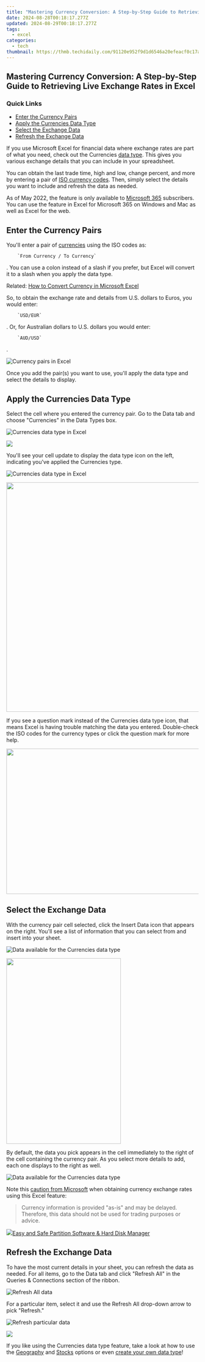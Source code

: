 ```yaml
---
title: "Mastering Currency Conversion: A Step-by-Step Guide to Retrieving Live Exchange Rates in Excel"
date: 2024-08-28T00:18:17.277Z
updated: 2024-08-29T00:18:17.277Z
tags:
  - excel
categories:
  - tech
thumbnail: https://thmb.techidaily.com/91120e952f9d1d6546a20efeacf0c17a6bf03fb188a99199abb6d7256d2ab1ac.jpg
---
```


## Mastering Currency Conversion: A Step-by-Step Guide to Retrieving Live Exchange Rates in Excel

### Quick Links

* [Enter the Currency Pairs](https://some-skills.techidaily.com/new-updating-your-skills-regularly/)
* [Apply the Currencies Data Type](https://android-transfer.techidaily.com/in-2024-how-to-migrate-android-data-from-infinix-note-30-5g-to-new-android-phone-drfone-by-drfone-transfer-from-android-transfer-from-android/)
* [Select the Exchange Data](https://facebook-video-share.techidaily.com/new-maximize-impact-crafting-a-standout-video-ending/)
* [Refresh the Exchange Data](https://some-techniques.techidaily.com/in-2024-infinite-rotation-video-anchors/)

 If you use Microsoft Excel for financial data where exchange rates are part of what you need, check out the Currencies [data type](https://desktop-recording.techidaily.com/updated-2024-approved-sign-up-process-for-using-google-meet/). This gives you various exchange details that you can include in your spreadsheet.

 You can obtain the last trade time, high and low, change percent, and more by entering a pair of [ISO currency codes](https://www.investopedia.com/terms/i/isocurrencycode.asp). Then, simply select the details you want to include and refresh the data as needed.

 As of May 2022, the feature is only available to [Microsoft 365](https://games-able.techidaily.com/ultimate-console-content-psplus-or-xbox-game-pass/) subscribers. You can use the feature in Excel for Microsoft 365 on Windows and Mac as well as Excel for the web.

##  Enter the Currency Pairs

 You'll enter a pair of [currencies](https://unlock-android.techidaily.com/in-2024-how-to-unlock-vivo-v30-phone-pattern-lock-without-factory-reset-by-drfone-android/) using the ISO codes as:

        `From Currency / To Currency`
    
 . You can use a colon instead of a slash if you prefer, but Excel will convert it to a slash when you apply the data type.

Related: [How to Convert Currency in Microsoft Excel](https://unlock-android.techidaily.com/in-2024-how-to-unlock-vivo-v30-phone-pattern-lock-without-factory-reset-by-drfone-android/) 

 So, to obtain the exchange rate and details from U.S. dollars to Euros, you would enter:

        `USD/EUR`
    
 . Or, for Australian dollars to U.S. dollars you would enter:

        `AUD/USD`
    
 .

![Currency pairs in Excel](https://static1.howtogeekimages.com/wordpress/wp-content/uploads/2022/05/CurrencyPairs-ExcelCurrencyExchange.png) 

 Once you add the pair(s) you want to use, you'll apply the data type and select the details to display.

##  Apply the Currencies Data Type

 Select the cell where you entered the currency pair. Go to the Data tab and choose "Currencies" in the Data Types box.

![Currencies data type in Excel](https://static1.howtogeekimages.com/wordpress/wp-content/uploads/2022/05/CurrenciesDataType-ExcelCurrencyExchange.png) 

<!-- affiliate ads begin -->
<a href="https://store.massmailsoftware.com/order/checkout.php?PRODS=1047974&QTY=1&AFFILIATE=108875&CART=1"><img src="https://secure.avangate.com/images/merchant/dc87c13749315c7217cdc4ac692e704c/banera_for_partners-04_%281%29.jpg" border="0"></a>
<!-- affiliate ads end -->
 You'll see your cell update to display the data type icon on the left, indicating you've applied the Currencies type.

![Currencies data type in Excel](https://static1.howtogeekimages.com/wordpress/wp-content/uploads/2022/05/CurrenciesDataType-ExcelCurrencyExchange.png) 

<!-- affiliate ads begin -->
<a href="https://appsumo.8odi.net/c/5597632/2068407/7443" target="_top" id="2068407"><img src="//a.impactradius-go.com/display-ad/7443-2068407" border="0" alt="" width="1200" height="600"/></a><img height="0" width="0" src="https://appsumo.8odi.net/i/5597632/2068407/7443" style="position:absolute;visibility:hidden;" border="0" />
<!-- affiliate ads end -->
 If you see a question mark instead of the Currencies data type icon, that means Excel is having trouble matching the data you entered. Double-check the ISO codes for the currency types or click the question mark for more help.

<!-- affiliate ads begin -->
<a href="https://twopages.pxf.io/c/5597632/2016067/18544" target="_top" id="2016067"><img src="//a.impactradius-go.com/display-ad/18544-2016067" border="0" alt="" width="1020" height="380"/></a><img height="0" width="0" src="https://imp.pxf.io/i/5597632/2016067/18544" style="position:absolute;visibility:hidden;" border="0" />
<!-- affiliate ads end -->
##  Select the Exchange Data

 With the currency pair cell selected, click the Insert Data icon that appears on the right. You'll see a list of information that you can select from and insert into your sheet.

![Data available for the Currencies data type](https://static1.howtogeekimages.com/wordpress/wp-content/uploads/2022/05/DataTypeDetails-ExcelCurrencyExchange.png) 

<!-- affiliate ads begin -->
<a href="https://zonlipartnershipprogram.pxf.io/c/5597632/1611407/17882" target="_top" id="1611407"><img src="//a.impactradius-go.com/display-ad/17882-1611407" border="0" alt="" width="300" height="485"/></a><img height="0" width="0" src="https://imp.pxf.io/i/5597632/1611407/17882" style="position:absolute;visibility:hidden;" border="0" />
<!-- affiliate ads end -->
 By default, the data you pick appears in the cell immediately to the right of the cell containing the currency pair. As you select more details to add, each one displays to the right as well.

![Data available for the Currencies data type](https://static1.howtogeekimages.com/wordpress/wp-content/uploads/2022/05/DataTypeDetails-ExcelCurrencyExchange.png) 

 Note this [caution from Microsoft](https://support.microsoft.com/en-us/office/get-a-currency-exchange-rate-76572809-c9a0-439e-b626-d9994576af23) when obtaining currency exchange rates using this Excel feature:

> Currency information is provided "as-is" and may be delayed. Therefore, this data should not be used for trading purposes or advice.

<!-- affiliate ads begin -->
<a href="https://secure.2checkout.com/order/checkout.php?PRODS=22741618&QTY=1&AFFILIATE=108875&CART=1"><img src="https://www.diskpart.com/resource/images/index/dp-index-img-banner-people@2x.png" border="0">Easy and Safe Partition Software & Hard Disk Manager</a>
<!-- affiliate ads end -->
##  Refresh the Exchange Data

 To have the most current details in your sheet, you can refresh the data as needed. For all items, go to the Data tab and click "Refresh All" in the Queries & Connections section of the ribbon.

![Refresh All data](https://static1.howtogeekimages.com/wordpress/wp-content/uploads/2022/05/RefreshAll-ExcelCurrencyExchange.png) 

 For a particular item, select it and use the Refresh All drop-down arrow to pick "Refresh."

![Refresh particular data](https://static1.howtogeekimages.com/wordpress/wp-content/uploads/2022/05/Refresh-ExcelCurrencyExchange.png) 

<!-- affiliate ads begin -->
<a href="https://shop.mondly.com/affiliate.php?ACCOUNT=ATISTUDI&AFFILIATE=108875&PATH=https%3A%2F%2Fwww.mondly.com%3FAFFILIATE%3D108875%26RESOURCE%3D%2BGeneral%2B970x90%2B"><img src="https://secure.avangate.com/images/merchant/69c418c33ec2e1a4267fa9bb77fa1428/general-970x90.gif" border="0"></a>
<!-- affiliate ads end -->
 If you like using the Currencies data type feature, take a look at how to use the [Geography](https://win-forum.techidaily.com/master-the-process-resetting-dns-settings-for-windows-1011-users/) and [Stocks](https://screen-recording.techidaily.com/2024-approved-ultimate-guide-cost-effective-pc-screen-recording-apps/) options or even [create your own data type](https://extra-approaches.techidaily.com/updated-navigating-the-world-of-vsco-editing-features/)!

<ins class="adsbygoogle"
     style="display:block"
     data-ad-format="autorelaxed"
     data-ad-client="ca-pub-7571918770474297"
     data-ad-slot="1223367746"></ins>



<ins class="adsbygoogle"
     style="display:block"
     data-ad-client="ca-pub-7571918770474297"
     data-ad-slot="8358498916"
     data-ad-format="auto"
     data-full-width-responsive="true"></ins>


